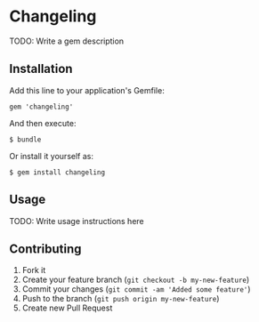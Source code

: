 # Changeling

TODO: Write a gem description

## Installation

Add this line to your application's Gemfile:

    gem 'changeling'

And then execute:

    $ bundle

Or install it yourself as:

    $ gem install changeling

## Usage

TODO: Write usage instructions here

## Contributing

1. Fork it
2. Create your feature branch (`git checkout -b my-new-feature`)
3. Commit your changes (`git commit -am 'Added some feature'`)
4. Push to the branch (`git push origin my-new-feature`)
5. Create new Pull Request
